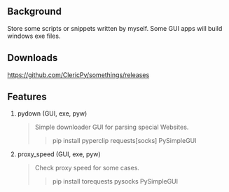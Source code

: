 
## Background

Store some scripts or snippets written by myself. Some GUI apps will build windows exe files.

## Downloads

https://github.com/ClericPy/somethings/releases

## Features

1. pydown (GUI, exe, pyw)

   > Simple downloader GUI for parsing special Websites.
   >
   > > pip install pyperclip requests[socks] PySimpleGUI

2. proxy_speed (GUI, exe, pyw)

   > Check proxy speed for some cases.
   >
   > > pip install torequests pysocks PySimpleGUI

